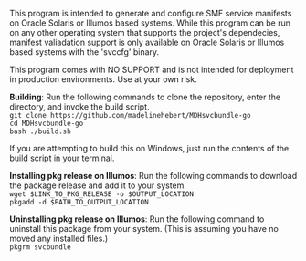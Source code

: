 This program is intended to generate and configure SMF service manifests on Oracle Solaris or Illumos based systems.
While this program can be run on any other operating system that supports the project's dependecies, manifest valiadation support is
only available on Oracle Solaris or Illumos based systems with the 'svccfg' binary.

This program comes with NO SUPPORT and is not intended for deployment in production environments. Use at your own risk.

**Building**: Run the following commands to clone the repository, enter the directory, and invoke the build script.
<br />`git clone https://github.com/madelinehebert/MDHsvcbundle-go`
<br />`cd MDHsvcbundle-go`
<br />`bash ./build.sh`

If you are attempting to build this on Windows, just run the contents of the build script in your terminal.

**Installing pkg release on Illumos**: Run the following commands to download the package release and add it to your system.
<br /> `wget $LINK_TO_PKG_RELEASE -o $OUTPUT_LOCATION`
<br /> `pkgadd -d $PATH_TO_OUTPUT_LOCATION`

**Uninstalling pkg release on Illumos**: Run the following command to uninstall this package from your system. (This is assuming you have no moved any installed files.)
<br /> `pkgrm svcbundle`
